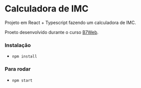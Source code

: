 # Calculadora de IMC

Projeto em React + Typescript fazendo um calculadora de IMC.

Proeto desenvolvido durante o curso [B7Web](https://b7web.com.br).

### Instalação
- `npm install`

### Para rodar
- `npm start`